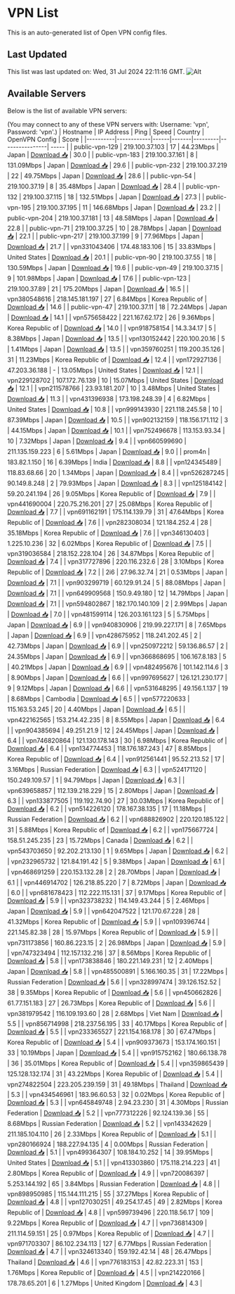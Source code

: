 # VPN List

This is an auto-generated list of Open VPN config files.

## Last Updated

This list was last updated on: Wed, 31 Jul 2024 22:11:16 GMT.
![Alt](https://repobeats.axiom.co/api/embed/186b98318ef1479477931607c1ad7d823f12451f.svg "Repobeats analytics image")

## Available Servers

Below is the list of available VPN servers:

(You may connect to any of these VPN servers with: Username: 'vpn', Password: 'vpn'.)
| Hostname | IP Address | Ping | Speed | Country | OpenVPN Config | Score |
|----------|------------|------|-------|---------|----------------| ----- |
| public-vpn-129 | 219.100.37.103 | 17 | 44.23Mbps | Japan | [Download 📥](./configs/server_0_JP.ovpn) | 30.0 |
| public-vpn-183 | 219.100.37.161 | 8 | 131.09Mbps | Japan | [Download 📥](./configs/server_1_JP.ovpn) | 29.6 |
| public-vpn-232 | 219.100.37.219 | 22 | 49.75Mbps | Japan | [Download 📥](./configs/server_2_JP.ovpn) | 28.6 |
| public-vpn-54 | 219.100.37.19 | 8 | 35.48Mbps | Japan | [Download 📥](./configs/server_3_JP.ovpn) | 28.4 |
| public-vpn-132 | 219.100.37.115 | 18 | 132.51Mbps | Japan | [Download 📥](./configs/server_4_JP.ovpn) | 27.3 |
| public-vpn-195 | 219.100.37.195 | 11 | 146.68Mbps | Japan | [Download 📥](./configs/server_5_JP.ovpn) | 23.2 |
| public-vpn-204 | 219.100.37.181 | 13 | 48.58Mbps | Japan | [Download 📥](./configs/server_6_JP.ovpn) | 22.8 |
| public-vpn-71 | 219.100.37.25 | 10 | 28.78Mbps | Japan | [Download 📥](./configs/server_7_JP.ovpn) | 22.1 |
| public-vpn-217 | 219.100.37.199 | 9 | 77.96Mbps | Japan | [Download 📥](./configs/server_8_JP.ovpn) | 21.7 |
| vpn331043406 | 174.48.183.106 | 15 | 33.83Mbps | United States | [Download 📥](./configs/server_9_US.ovpn) | 20.1 |
| public-vpn-90 | 219.100.37.55 | 18 | 130.59Mbps | Japan | [Download 📥](./configs/server_10_JP.ovpn) | 19.6 |
| public-vpn-49 | 219.100.37.15 | 9 | 101.98Mbps | Japan | [Download 📥](./configs/server_11_JP.ovpn) | 17.6 |
| public-vpn-123 | 219.100.37.89 | 21 | 175.20Mbps | Japan | [Download 📥](./configs/server_12_JP.ovpn) | 16.5 |
| vpn380548616 | 218.145.181.197 | 27 | 6.84Mbps | Korea Republic of | [Download 📥](./configs/server_13_KR.ovpn) | 14.6 |
| public-vpn-47 | 219.100.37.11 | 18 | 72.24Mbps | Japan | [Download 📥](./configs/server_14_JP.ovpn) | 14.1 |
| vpn575658422 | 221.167.62.172 | 26 | 9.36Mbps | Korea Republic of | [Download 📥](./configs/server_15_KR.ovpn) | 14.0 |
| vpn918758154 | 14.3.34.17 | 5 | 8.38Mbps | Japan | [Download 📥](./configs/server_16_JP.ovpn) | 13.5 |
| vpn130152442 | 220.100.20.16 | 5 | 1.41Mbps | Japan | [Download 📥](./configs/server_17_JP.ovpn) | 13.5 |
| vpn359760251 | 119.200.35.126 | 31 | 11.23Mbps | Korea Republic of | [Download 📥](./configs/server_18_KR.ovpn) | 12.4 |
| vpn172927136 | 47.203.36.188 | - | 13.05Mbps | United States | [Download 📥](./configs/server_19_US.ovpn) | 12.1 |
| vpn229128702 | 107.172.76.139 | 10 | 15.07Mbps | United States | [Download 📥](./configs/server_20_US.ovpn) | 12.1 |
| vpn211578766 | 23.93.181.207 | 10 | 3.48Mbps | United States | [Download 📥](./configs/server_21_US.ovpn) | 11.3 |
| vpn431396938 | 173.198.248.39 | 4 | 6.82Mbps | United States | [Download 📥](./configs/server_22_US.ovpn) | 10.8 |
| vpn999143930 | 221.118.245.58 | 10 | 87.39Mbps | Japan | [Download 📥](./configs/server_23_JP.ovpn) | 10.5 |
| vpn902132159 | 118.156.171.112 | 3 | 44.15Mbps | Japan | [Download 📥](./configs/server_24_JP.ovpn) | 10.1 |
| vpn752496678 | 113.153.93.34 | 10 | 7.32Mbps | Japan | [Download 📥](./configs/server_25_JP.ovpn) | 9.4 |
| vpn660599690 | 211.135.159.223 | 6 | 5.61Mbps | Japan | [Download 📥](./configs/server_26_JP.ovpn) | 9.0 |
| prom4n | 183.82.1.150 | 16 | 6.39Mbps | India | [Download 📥](./configs/server_27_IN.ovpn) | 8.8 |
| vpn124345489 | 118.83.68.66 | 20 | 1.34Mbps | Japan | [Download 📥](./configs/server_28_JP.ovpn) | 8.4 |
| vpn526287245 | 90.149.8.248 | 2 | 79.93Mbps | Japan | [Download 📥](./configs/server_29_JP.ovpn) | 8.3 |
| vpn125184142 | 59.20.241.194 | 26 | 9.05Mbps | Korea Republic of | [Download 📥](./configs/server_30_KR.ovpn) | 7.9 |
| vpn441690004 | 220.75.216.201 | 27 | 25.08Mbps | Korea Republic of | [Download 📥](./configs/server_31_KR.ovpn) | 7.7 |
| vpn691162191 | 175.114.139.79 | 31 | 47.64Mbps | Korea Republic of | [Download 📥](./configs/server_32_KR.ovpn) | 7.6 |
| vpn282308034 | 121.184.252.4 | 28 | 35.18Mbps | Korea Republic of | [Download 📥](./configs/server_33_KR.ovpn) | 7.6 |
| vpn346130403 | 1.225.10.236 | 32 | 6.02Mbps | Korea Republic of | [Download 📥](./configs/server_34_KR.ovpn) | 7.5 |
| vpn319036584 | 218.152.228.104 | 26 | 34.87Mbps | Korea Republic of | [Download 📥](./configs/server_35_KR.ovpn) | 7.4 |
| vpn317727896 | 220.116.232.6 | 28 | 3.10Mbps | Korea Republic of | [Download 📥](./configs/server_36_KR.ovpn) | 7.2 |
| 2i6 | 27.96.32.74 | 21 | 0.53Mbps | Japan | [Download 📥](./configs/server_37_JP.ovpn) | 7.1 |
| vpn903299719 | 60.129.91.24 | 5 | 88.08Mbps | Japan | [Download 📥](./configs/server_38_JP.ovpn) | 7.1 |
| vpn649909568 | 150.9.49.180 | 12 | 14.79Mbps | Japan | [Download 📥](./configs/server_39_JP.ovpn) | 7.1 |
| vpn594802867 | 182.170.140.109 | 2 | 2.99Mbps | Japan | [Download 📥](./configs/server_40_JP.ovpn) | 7.0 |
| vpn481599114 | 126.203.161.123 | 5 | 5.75Mbps | Japan | [Download 📥](./configs/server_41_JP.ovpn) | 6.9 |
| vpn940830906 | 219.99.227.171 | 8 | 7.65Mbps | Japan | [Download 📥](./configs/server_42_JP.ovpn) | 6.9 |
| vpn428675952 | 118.241.202.45 | 2 | 42.73Mbps | Japan | [Download 📥](./configs/server_43_JP.ovpn) | 6.9 |
| vpn250972212 | 59.136.86.57 | 2 | 24.35Mbps | Japan | [Download 📥](./configs/server_44_JP.ovpn) | 6.9 |
| vpn366868695 | 106.167.8.183 | 5 | 40.21Mbps | Japan | [Download 📥](./configs/server_45_JP.ovpn) | 6.9 |
| vpn482495676 | 101.142.114.6 | 3 | 8.90Mbps | Japan | [Download 📥](./configs/server_46_JP.ovpn) | 6.6 |
| vpn997695627 | 126.121.230.177 | 9 | 9.12Mbps | Japan | [Download 📥](./configs/server_47_JP.ovpn) | 6.6 |
| vpn531648295 | 49.156.1.137 | 19 | 8.68Mbps | Cambodia | [Download 📥](./configs/server_48_KH.ovpn) | 6.5 |
| vpn577220633 | 115.163.53.245 | 20 | 4.40Mbps | Japan | [Download 📥](./configs/server_49_JP.ovpn) | 6.5 |
| vpn422162565 | 153.214.42.235 | 8 | 8.55Mbps | Japan | [Download 📥](./configs/server_50_JP.ovpn) | 6.4 |
| vpn904385694 | 49.251.21.9 | 12 | 24.45Mbps | Japan | [Download 📥](./configs/server_51_JP.ovpn) | 6.4 |
| vpn746820864 | 121.130.178.143 | 30 | 6.98Mbps | Korea Republic of | [Download 📥](./configs/server_52_KR.ovpn) | 6.4 |
| vpn134774453 | 118.176.187.243 | 47 | 8.85Mbps | Korea Republic of | [Download 📥](./configs/server_53_KR.ovpn) | 6.4 |
| vpn912561441 | 95.52.213.52 | 17 | 3.16Mbps | Russian Federation | [Download 📥](./configs/server_54_RU.ovpn) | 6.3 |
| vpn524171120 | 150.249.109.57 | 1 | 94.79Mbps | Japan | [Download 📥](./configs/server_55_JP.ovpn) | 6.3 |
| vpn639658857 | 112.139.218.229 | 15 | 2.80Mbps | Japan | [Download 📥](./configs/server_56_JP.ovpn) | 6.3 |
| vpn133877505 | 119.192.74.90 | 27 | 30.03Mbps | Korea Republic of | [Download 📥](./configs/server_57_KR.ovpn) | 6.2 |
| vpn514226120 | 178.167.38.135 | 17 | 11.18Mbps | Russian Federation | [Download 📥](./configs/server_58_RU.ovpn) | 6.2 |
| vpn688826902 | 220.120.185.122 | 31 | 5.88Mbps | Korea Republic of | [Download 📥](./configs/server_59_KR.ovpn) | 6.2 |
| vpn175667724 | 158.51.245.235 | 23 | 15.72Mbps | Canada | [Download 📥](./configs/server_60_CA.ovpn) | 6.2 |
| vpn543703650 | 92.202.213.130 | 1 | 9.65Mbps | Japan | [Download 📥](./configs/server_61_JP.ovpn) | 6.2 |
| vpn232965732 | 121.84.191.42 | 5 | 9.38Mbps | Japan | [Download 📥](./configs/server_62_JP.ovpn) | 6.1 |
| vpn468691259 | 220.153.132.28 | 2 | 28.70Mbps | Japan | [Download 📥](./configs/server_63_JP.ovpn) | 6.1 |
| vpn446914702 | 126.218.85.220 | 7 | 8.72Mbps | Japan | [Download 📥](./configs/server_64_JP.ovpn) | 6.0 |
| vpn681678423 | 112.222.115.131 | 37 | 9.17Mbps | Korea Republic of | [Download 📥](./configs/server_65_KR.ovpn) | 5.9 |
| vpn323738232 | 114.149.43.244 | 5 | 2.46Mbps | Japan | [Download 📥](./configs/server_66_JP.ovpn) | 5.9 |
| vpn642047522 | 121.170.67.228 | 28 | 41.32Mbps | Korea Republic of | [Download 📥](./configs/server_67_KR.ovpn) | 5.9 |
| vpn109396744 | 221.145.82.38 | 28 | 15.97Mbps | Korea Republic of | [Download 📥](./configs/server_68_KR.ovpn) | 5.9 |
| vpn731173856 | 160.86.223.15 | 2 | 26.98Mbps | Japan | [Download 📥](./configs/server_69_JP.ovpn) | 5.9 |
| vpn747323494 | 112.157.132.216 | 37 | 8.56Mbps | Korea Republic of | [Download 📥](./configs/server_70_KR.ovpn) | 5.8 |
| vpn173838846 | 180.221.149.231 | 12 | 2.40Mbps | Japan | [Download 📥](./configs/server_71_JP.ovpn) | 5.8 |
| vpn485500891 | 5.166.160.35 | 31 | 17.22Mbps | Russian Federation | [Download 📥](./configs/server_72_RU.ovpn) | 5.6 |
| vpn328997474 | 39.126.152.52 | 38 | 9.35Mbps | Korea Republic of | [Download 📥](./configs/server_73_KR.ovpn) | 5.6 |
| vpn450662826 | 61.77.151.183 | 27 | 26.73Mbps | Korea Republic of | [Download 📥](./configs/server_74_KR.ovpn) | 5.6 |
| vpn381979542 | 116.109.193.60 | 28 | 2.68Mbps | Viet Nam | [Download 📥](./configs/server_75_VN.ovpn) | 5.5 |
| vpn856714998 | 218.237.56.195 | 33 | 40.17Mbps | Korea Republic of | [Download 📥](./configs/server_76_KR.ovpn) | 5.5 |
| vpn233365527 | 221.154.168.178 | 30 | 67.47Mbps | Korea Republic of | [Download 📥](./configs/server_77_KR.ovpn) | 5.4 |
| vpn909373673 | 153.174.160.151 | 33 | 10.19Mbps | Japan | [Download 📥](./configs/server_78_JP.ovpn) | 5.4 |
| vpn915752162 | 180.66.138.78 | 36 | 35.01Mbps | Korea Republic of | [Download 📥](./configs/server_79_KR.ovpn) | 5.4 |
| vpn359865439 | 125.128.132.174 | 31 | 43.22Mbps | Korea Republic of | [Download 📥](./configs/server_80_KR.ovpn) | 5.4 |
| vpn274822504 | 223.205.239.159 | 31 | 49.18Mbps | Thailand | [Download 📥](./configs/server_81_TH.ovpn) | 5.3 |
| vpn434546961 | 183.96.60.53 | 32 | 0.02Mbps | Korea Republic of | [Download 📥](./configs/server_82_KR.ovpn) | 5.3 |
| vpn645849748 | 2.94.23.230 | 31 | 4.30Mbps | Russian Federation | [Download 📥](./configs/server_83_RU.ovpn) | 5.2 |
| vpn777312226 | 92.124.139.36 | 55 | 8.68Mbps | Russian Federation | [Download 📥](./configs/server_84_RU.ovpn) | 5.2 |
| vpn143342629 | 211.185.104.110 | 26 | 2.33Mbps | Korea Republic of | [Download 📥](./configs/server_85_KR.ovpn) | 5.1 |
| vpn280166924 | 188.227.94.135 | 4 | 0.00Mbps | Russian Federation | [Download 📥](./configs/server_86_RU.ovpn) | 5.1 |
| vpn499364307 | 108.184.10.252 | 14 | 39.95Mbps | United States | [Download 📥](./configs/server_87_US.ovpn) | 5.1 |
| vpn413303860 | 175.118.214.223 | 41 | 2.80Mbps | Korea Republic of | [Download 📥](./configs/server_88_KR.ovpn) | 4.9 |
| vpn720086397 | 5.253.144.192 | 65 | 3.84Mbps | Russian Federation | [Download 📥](./configs/server_89_RU.ovpn) | 4.8 |
| vpn898950985 | 115.144.111.215 | 55 | 37.27Mbps | Korea Republic of | [Download 📥](./configs/server_90_KR.ovpn) | 4.8 |
| vpn127030251 | 49.254.17.45 | 49 | 2.82Mbps | Korea Republic of | [Download 📥](./configs/server_91_KR.ovpn) | 4.8 |
| vpn599739496 | 220.118.56.17 | 109 | 9.22Mbps | Korea Republic of | [Download 📥](./configs/server_92_KR.ovpn) | 4.7 |
| vpn736814309 | 211.114.59.151 | 25 | 0.97Mbps | Korea Republic of | [Download 📥](./configs/server_93_KR.ovpn) | 4.7 |
| vpn971703307 | 86.102.234.113 | 127 | 6.77Mbps | Russian Federation | [Download 📥](./configs/server_94_RU.ovpn) | 4.7 |
| vpn324613340 | 159.192.42.14 | 48 | 26.47Mbps | Thailand | [Download 📥](./configs/server_95_TH.ovpn) | 4.6 |
| vpn776183153 | 42.82.223.31 | 153 | 1.76Mbps | Korea Republic of | [Download 📥](./configs/server_96_KR.ovpn) | 4.5 |
| vpn214220166 | 178.78.65.201 | 6 | 1.27Mbps | United Kingdom | [Download 📥](./configs/server_97_GB.ovpn) | 4.3 |
